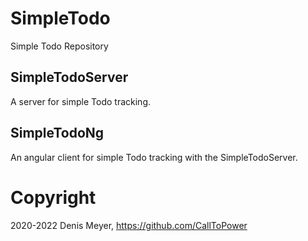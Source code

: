 # SimpleTodo

Simple Todo Repository

## SimpleTodoServer

A server for simple Todo tracking.

## SimpleTodoNg

An angular client for simple Todo tracking with the SimpleTodoServer.

# Copyright

2020-2022 Denis Meyer, https://github.com/CallToPower
